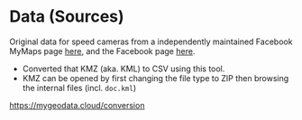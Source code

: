 # Data (Sources)

Original data for speed cameras from a independently maintained Facebook MyMaps page [here](tinyurl.com/SpeedCamerasNSW), and the Facebook page [here](https://www.facebook.com/SpeedCamerasNSW/?checkpoint_src=any).

- Converted that KMZ (aka. KML) to CSV using this tool.
- KMZ can be opened by first changing the file type to ZIP then browsing the internal files (incl. `doc.kml`)

<https://mygeodata.cloud/conversion>
